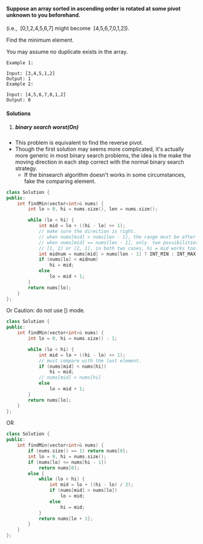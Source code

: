 #### Suppose an array sorted in ascending order is rotated at some pivot unknown to you beforehand.

(i.e.,  [0,1,2,4,5,6,7] might become  [4,5,6,7,0,1,2]).

Find the minimum element.

You may assume no duplicate exists in the array.

```
Example 1:

Input: [3,4,5,1,2] 
Output: 1
Example 2:

Input: [4,5,6,7,0,1,2]
Output: 0
```

#### Solutions

1. ##### binary search worst(On)

- This problem is equivalent to find the reverse pivot.
- Though the first solution may seems more complicated, it's actually more generic in most binary search problems, the idea is the make the moving direction in each step correct with the normal binary search strategy.
    - If the binsearch algorithm doesn't works in some circumstances, fake the comparing element.

```cpp
class Solution {
public:
    int findMin(vector<int>& nums) {
        int lo = 0, hi = nums.size(), len = nums.size();

        while (lo < hi) {
            int mid = lo + ((hi - lo) >> 1);
            // make sure the direction is right.
            // when nums[mid] > nums[len - 1], the range must be after mid. ie lo = mid + 1;
            // when nums[mid] == nums[len - 1], only  two possibilities:
            // [1, 2] or [2, 1], in both two cases, hi = mid works too.
            int midnum = nums[mid] > nums[len - 1] ? INT_MIN : INT_MAX;
            if (nums[lo] < midnum)
                hi = mid;
            else
                lo = mid + 1;
        }
        return nums[lo];
    }
};
```

Or
Caution: do not use [) mode.

```cpp
class Solution {
public:
    int findMin(vector<int>& nums) {
        int lo = 0, hi = nums.size() - 1;

        while (lo < hi) {
            int mid = lo + ((hi - lo) >> 1);
            // must compare with the last element.
            if (nums[mid] < nums[hi])
                hi = mid;
            // nums[mid] > nums[hi]
            else
                lo = mid + 1;
        }
        return nums[lo];
    }
};
```


OR

```cpp
class Solution {
public:
    int findMin(vector<int>& nums) {
        if (nums.size() == 1) return nums[0];
        int lo = 0, hi = nums.size();
        if (nums[lo] <= nums[hi - 1])
            return nums[0];
        else {
            while (lo < hi) {
                int mid = lo + ((hi - lo) / 2);
                if (nums[mid] > nums[lo])
                    lo = mid;
                else
                    hi = mid;
            }
            return nums[lo + 1];
        }
    }
};
```